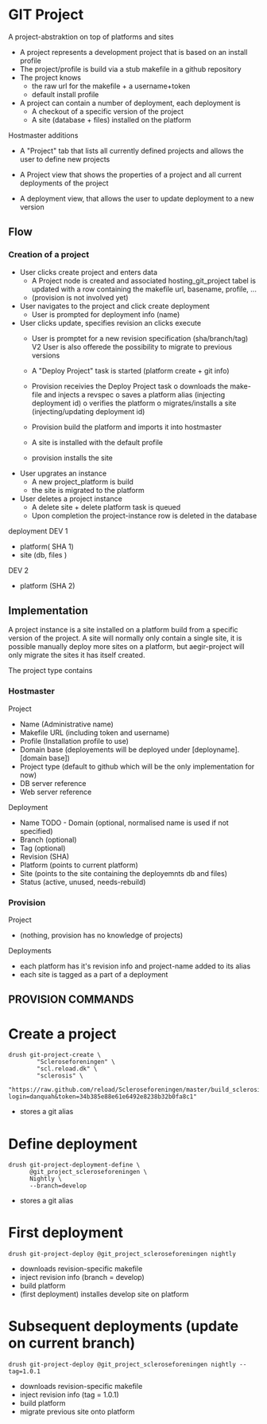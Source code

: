 # GIT Project #

A project-abstraktion on top of platforms and sites
* A project represents a development project that is based on an install profile
* The project/profile is build via a stub makefile in a github repository
* The project knows
  - the raw url for the makefile + a username+token
  - default install profile
* A project can contain a number of deployment, each deployment is
  - A checkout of a specific version of the project
  - A site (database + files) installed on the platform

Hostmaster additions

* A "Project" tab that lists all currently defined projects and allows the user to
  define new projects

* A Project view that shows the properties of a project and all current deployments
  of the project

* A deployment view, that allows the user to update deployment to a new version

Flow
----
### Creation of a project
* User clicks create project and enters data
  - A Project node is created and associated hosting_git_project tabel is updated
    with a row containing the makefile url, basename, profile, ...
  - (provision is not involved yet)
* User navigates to the project and click create deployment
  - User is prompted for deployment info (name)
* User clicks update, specifies revision an clicks execute
  - User is promptet for a new revision specification (sha/branch/tag)
  V2 User is also offerede the possibility to migrate to previous versions
  - A "Deploy Project" task is started (platform create + git info)
  - Provision receivies the Deploy Project task
    o downloads the make-file and injects a revspec
    o saves a platform alias (injecting deployment id)
    o verifies the platform
    o migrates/installs a site (injecting/updating deployment id)

  - Provision build the platform and imports it into hostmaster
  - A site is installed with the default profile
  - provision installs the site
* User upgrates an instance
  - A new project_platform is build
  - the site is migrated to the platform
* User deletes a project instance
  - A delete site + delete platform task is queued
  - Upon completion the project-instance row is deleted in the database



deployment DEV 1
- platform( SHA 1)
- site (db, files )

DEV 2
- platform (SHA 2)


Implementation
--------------
A project instance is a site installed on a platform build from a specific version
of the project. A site will normally only contain a single site, it is possible
manually deploy more sites on a platform, but aegir-project will only migrate
the sites it has itself created.

The project type contains


### Hostmaster
Project
- Name (Administrative name)
- Makefile URL (including token and username)
- Profile (Installation profile to use)
- Domain base (deployements will be deployed under [deployname].[domain base])
- Project type (default to github which will be the only implementation for now)
- DB server reference
- Web server reference

Deployment
- Name
TODO - Domain (optional, normalised name is used if not specified)
- Branch (optional)
- Tag (optional)
- Revision (SHA)
- Platform (points to current platform)
- Site (points to the site containing the deployemnts db and files)
- Status (active, unused, needs-rebuild)


### Provision
Project
- (nothing, provision has no knowledge of projects)


Deployments
- each platform has it's revision info and project-name added to its alias
- each site is tagged as a part of a deployment


PROVISION COMMANDS
------------------


# Create a project #
    drush git-project-create \
            "Scleroseforeningen" \
            "scl.reload.dk" \
            "sclerosis" \
            "https://raw.github.com/reload/Scleroseforeningen/master/build_sclerosis.make?login=danquah&token=34b385e88e61e6492e8238b32b0fa8c1"
  - stores a git alias

# Define deployment #
    drush git-project-deployment-define \
          @git_project_scleroseforeningen \
          Nightly \
          --branch=develop 
  - stores a git alias

# First deployment #
    drush git-project-deploy @git_project_scleroseforeningen nightly
  - downloads revision-specific makefile
  - inject revision info (branch = develop)
  - build platform
  - (first deployment) installes develop site on platform

# Subsequent deployments (update on current branch) #
    drush git-project-deploy @git_project_scleroseforeningen nightly --tag=1.0.1
  - downloads revision-specific makefile
  - inject revision info (tag = 1.0.1)
  - build platform
  - migrate previous site onto platform

